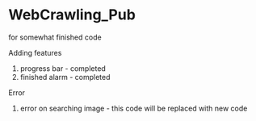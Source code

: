 # WebCrawling_Pub
for somewhat finished code

Adding features
 1. progress bar - completed
 2. finished alarm - completed

Error
 1. error on searching image - this code will be replaced with new code
